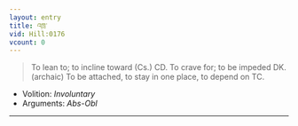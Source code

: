 ```yaml
---
layout: entry
title: འཁྲ་
vid: Hill:0176
vcount: 0
---
```

> To lean to; to incline toward (Cs\.) CD\. To crave for; to be impeded DK\. (archaic) To be attached, to stay in one place, to depend on TC\.

* Volition: _Involuntary_
* Arguments: _Abs-Obl_

---


